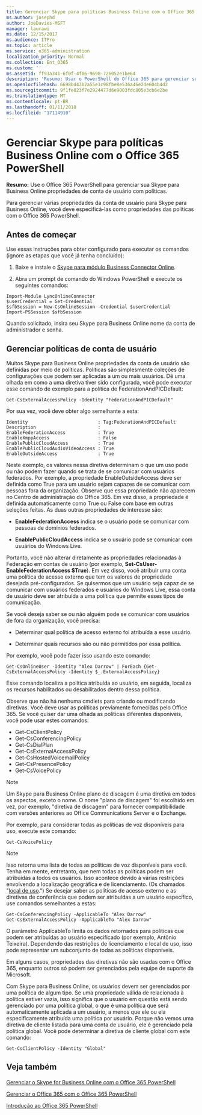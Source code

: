 ```yaml
---
title: Gerenciar Skype para políticas Business Online com o Office 365 PowerShell
ms.author: josephd
author: JoeDavies-MSFT
manager: laurawi
ms.date: 12/15/2017
ms.audience: ITPro
ms.topic: article
ms.service: o365-administration
localization_priority: Normal
ms.collection: Ent_O365
ms.custom: ''
ms.assetid: ff93a341-6f0f-4f06-9690-726052e1be64
description: 'Resumo: Usar o PowerShell do Office 365 para gerenciar sua Skype para Business Online propriedades de conta de usuário com políticas.'
ms.openlocfilehash: 6698bd43b2a55e1c98fbe8e536a46e2de604b4d2
ms.sourcegitcommit: 9f1fe023f7e2924477d6e9003fdc805e3cb6e2be
ms.translationtype: MT
ms.contentlocale: pt-BR
ms.lasthandoff: 01/11/2018
ms.locfileid: "17114910"
---
```

# <a name="manage-skype-for-business-online-policies-with-office-365-powershell"></a>Gerenciar Skype para políticas Business Online com o Office 365 PowerShell

 **Resumo:** Use o Office 365 PowerShell para gerenciar sua Skype para Business Online propriedades de conta de usuário com políticas.
  
Para gerenciar várias propriedades da conta de usuário para Skype para Business Online, você deve especificá-las como propriedades das políticas com o Office 365 PowerShell.
  
## <a name="before-you-begin"></a>Antes de começar

Use essas instruções para obter configurado para executar os comandos (ignore as etapas que você já tenha concluído):
  
1. Baixe e instale o [Skype para módulo Business Connector Online](https://www.microsoft.com/en-us/download/details.aspx?id=39366).
    
2. Abra um prompt de comando do Windows PowerShell e execute os seguintes comandos: 
    
```
Import-Module LyncOnlineConnector
$userCredential = Get-Credential
$sfbSession = New-CsOnlineSession -Credential $userCredential
Import-PSSession $sfbSession
  ```

Quando solicitado, insira seu Skype para Business Online nome da conta de administrador e senha.
    
## <a name="manage-user-account-policies"></a>Gerenciar políticas de conta de usuário

Muitos Skype para Business Online propriedades da conta de usuário são definidas por meio de políticas. Políticas são simplesmente coleções de configurações que podem ser aplicadas a um ou mais usuários. Dê uma olhada em como a uma diretiva tiver sido configurada, você pode executar esse comando de exemplo para a política de FederationAndPICDefault:
  
```
Get-CsExternalAccessPolicy -Identity "FederationAndPICDefault"
```

Por sua vez, você deve obter algo semelhante a esta:
  
```
Identity                          : Tag:FederationAndPICDefault
Description                       :
EnableFederationAccess            : True
EnableXmppAccess                  : False
EnablePublicCloudAccess           : True
EnablePublicCloudAudioVideoAccess : True
EnableOutsideAccess               : True
```

Neste exemplo, os valores nessa diretiva determinam o que um uso pode ou não podem fazer quando se trata de se comunicar com usuários federados. Por exemplo, a propriedade EnableOutsideAccess deve ser definida como True para um usuário sejam capazes de se comunicar com pessoas fora da organização. Observe que essa propriedade não aparecem no Centro de administração do Office 365. Em vez disso, a propriedade é definida automaticamente como True ou False com base em outras seleções feitas. As duas outras propriedades de interesse são:
  
- **EnableFederationAccess** indica se o usuário pode se comunicar com pessoas de domínios federados.
    
- **EnablePublicCloudAccess** indica se o usuário pode se comunicar com usuários do Windows Live.
    
Portanto, você não alterar diretamente as propriedades relacionadas à Federação em contas de usuário (por exemplo, **Set-CsUser-EnableFederationAccess $True**). Em vez disso, você atribuir uma conta uma política de acesso externo que tem os valores de propriedade desejada pré-configurados. Se quisermos que um usuário seja capaz de se comunicar com usuários federados e usuários do Windows Live, essa conta de usuário deve ser atribuída a uma política que permite esses tipos de comunicação.
  
Se você deseja saber se ou não alguém pode se comunicar com usuários de fora da organização, você precisa:
  
- Determinar qual política de acesso externo foi atribuída a esse usuário.
    
- Determinar quais recursos são ou não permitidos por essa política.
    
Por exemplo, você pode fazer isso usando este comando:
  
```
Get-CsOnlineUser -Identity "Alex Darrow" | ForEach {Get-CsExternalAccessPolicy -Identity $_.ExternalAccessPolicy}
```

Esse comando localiza a política atribuída ao usuário, em seguida, localiza os recursos habilitados ou desabilitados dentro dessa política.
  
Observe que não há nenhuma cmdlets para criando ou modificando diretivas. Você deve usar as políticas previamente fornecidas pelo Office 365. Se você quiser dar uma olhada as políticas diferentes disponíveis, você pode usar estes comandos:
  
- Get-CsClientPolicy       
- Get-CsConferencingPolicy        
- Get-CsDialPlan            
- Get-CsExternalAccessPolicy                         
- Get-CsHostedVoicemailPolicy                        
- Get-CsPresencePolicy                               
- Get-CsVoicePolicy                                  

> [!NOTE]
> Um Skype para Business Online plano de discagem é uma diretiva em todos os aspectos, exceto o nome. O nome "plano de discagem" foi escolhido em vez, por exemplo, "diretiva de discagem" para fornecer compatibilidade com versões anteriores ao Office Communications Server e o Exchange. 
  
Por exemplo, para considerar todas as políticas de voz disponíveis para uso, execute este comando:
  
```
Get-CsVoicePolicy
```

> [!NOTE]
> Isso retorna uma lista de todas as políticas de voz disponíveis para você. Tenha em mente, entretanto, que nem todas as políticas podem ser atribuídas a todos os usuários. Isso acontece devido à várias restrições envolvendo a localização geográfica e de licenciamento. (Os chamados "[local de uso](https://msdn.microsoft.com/en-us/library/azure/dn194136.aspx).") Se desejar saber as políticas de acesso externo e as diretivas de conferência que podem ser atribuídas a um usuário específico, use comandos semelhantes a estas: 

```
Get-CsConferencingPolicy -ApplicableTo "Alex Darrow"
Get-CsExternalAccessPolicy -ApplicableTo "Alex Darrow"
```

O parâmetro ApplicableTo limita os dados retornados para políticas que podem ser atribuídas ao usuário especificado (por exemplo, Antônio Teixeira). Dependendo das restrições de licenciamento e local de uso, isso pode representar um subconjunto de todas as políticas disponíveis. 
  
Em alguns casos, propriedades das diretivas não são usadas com o Office 365, enquanto outros só podem ser gerenciados pela equipe de suporte da Microsoft. 
  
Com Skype para Business Online, os usuários devem ser gerenciados por uma política de algum tipo. Se uma propriedade válida de relacionada à política estiver vazia, isso significa que o usuário em questão está sendo gerenciado por uma política global, o que é uma política que será automaticamente aplicada a um usuário, a menos que ele ou ela especificamente atribuída uma política por usuário. Porque não vemos uma diretiva de cliente listada para uma conta de usuário, ele é gerenciado pela política global. Você pode determinar a diretiva de cliente global com este comando:
  
```
Get-CsClientPolicy -Identity "Global"
```

## <a name="see-also"></a>Veja também

#### 

[Gerenciar o Skype for Business Online com o Office 365 PowerShell](manage-skype-for-business-online-with-office-365-powershell.md)
  
[Gerenciar o Office 365 com o Office 365 PowerShell](manage-office-365-with-office-365-powershell.md)
  
[Introdução ao Office 365 PowerShell](getting-started-with-office-365-powershell.md)

